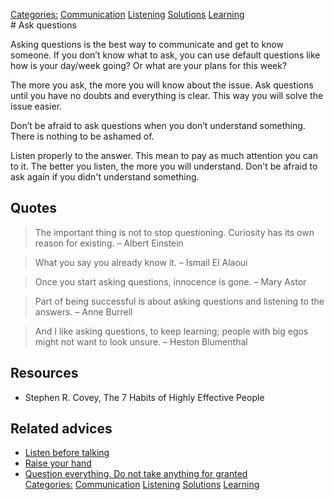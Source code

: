 [Categories:](../Categories/index.md) [Communication](../Categories/Communication.md) [Listening](../Categories/Listening.md) [Solutions](../Categories/Solutions.md) [Learning](../Categories/Learning.md)<br># Ask questions

Asking questions is the best way to communicate and get to know someone. If you don’t know what to ask, you can use default questions like how is your day/week going? Or what are your plans for this week?

The more you ask, the more you will know about the issue. Ask questions until you have no doubts and everything is clear. This way you will solve the issue easier.

Don’t be afraid to ask questions when you don’t understand something. There is nothing to be ashamed of.

Listen properly to the answer. This mean to pay as much attention you can to it. The better you listen, the more you will understand. Don't be afraid to ask again if you didn't understand something.

## Quotes

> The important thing is not to stop questioning. Curiosity has its own reason for existing.
> – Albert Einstein

> What you say you already know it.
> – Ismail El Alaoui

> Once you start asking questions, innocence is gone. 
> – Mary Astor

> Part of being successful is about asking questions and listening to the answers.
> – Anne Burrell

> And I like asking questions, to keep learning; people with big egos might not want to look unsure. 
> – Heston Blumenthal

## Resources

- Stephen R. Covey, The 7 Habits of Highly Effective People

## Related advices

- [Listen before talking](../Listen%20before%20talking/index.md)
- [Raise your hand](../Raise%20your%20hand/index.md)
- [Question everything. Do not take anything for granted](../Question%20everything.%20Do%20not%20take%20anything%20for%20granted/index.md)
<br>[Categories:](../Categories/index.md) [Communication](../Categories/Communication.md) [Listening](../Categories/Listening.md) [Solutions](../Categories/Solutions.md) [Learning](../Categories/Learning.md)